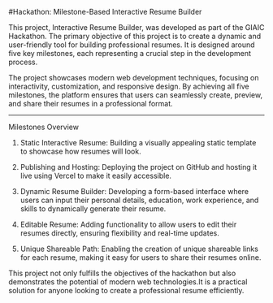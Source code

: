 #Hackathon: Milestone-Based Interactive Resume Builder

This project, Interactive Resume Builder, was developed as part of the GIAIC Hackathon. The primary objective of this project is to create a dynamic and user-friendly tool for building professional resumes. It is designed around five key milestones, each representing a crucial step in the development process.

The project showcases modern web development techniques, focusing on interactivity, customization, and responsive design. By achieving all five milestones, the platform ensures that users can seamlessly create, preview, and share their resumes in a professional format.


---

Milestones Overview

1. Static Interactive Resume:
Building a visually appealing static template to showcase how resumes will look.


2. Publishing and Hosting:
Deploying the project on GitHub and hosting it live using Vercel to make it easily accessible.


3. Dynamic Resume Builder:
Developing a form-based interface where users can input their personal details, education, work experience, and skills to dynamically generate their resume.


4. Editable Resume:
Adding functionality to allow users to edit their resumes directly, ensuring flexibility and real-time updates.


5. Unique Shareable Path:
Enabling the creation of unique shareable links for each resume, making it easy for users to share their resumes online.


This project not only fulfills the objectives of the hackathon but also demonstrates the potential of modern web technologies.It is a practical solution for anyone looking to create a professional resume efficiently. 
